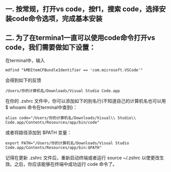 ## 一. 按常规，打开vs code，按f1，搜索 code，选择安装code命令选项，完成基本安装
## 二. 为了在termina1一直可以使用code命令打开vs code，我们需要做如下设置：
在terminal中，输入
```
mdfind "kMDItemCFBundleIdentifier == 'com.microsoft.VSCode'"
```
会得到如下的反馈
```
/Users/你的计算机名/Downloads/Visual Studio Code.app
```

在你的 .zshrc 文件中，你可以添加如下的别名行(不知道自己的计算机名也可以用 $ whoami 命令在terminal中查到)：

```
alias code="/Users/你的计算机名/Downloads/Visual\\ Studio\\ Code.app/Contents/Resources/app/bin/code"
```

或者将路径添加到 $PATH 变量：
```
export PATH="/Users/你的计算机名/Downloads/Visual Studio Code.app/Contents/Resources/app/bin:$PATH"

```
记得在更新 .zshrc 文件后，重新启动终端或者运行 source ~/.zshrc 以使更改生效。之后，你应该能够在终端中成功运行 code 命令了。
